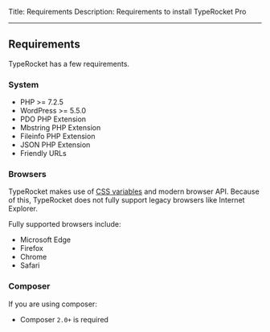 Title: Requirements 
Description: Requirements to install TypeRocket Pro

---

## Requirements

TypeRocket has a few requirements.

### System

- PHP >= 7.2.5
- WordPress >= 5.5.0
- PDO PHP Extension
- Mbstring PHP Extension
- Fileinfo PHP Extension
- JSON PHP Extension
- Friendly URLs

### Browsers

TypeRocket makes use of [CSS variables](https://caniuse.com/#feat=css-variables) and modern browser API. Because of this, TypeRocket does not fully support legacy browsers like Internet Explorer.

Fully supported browsers include:

- Microsoft Edge
- Firefox
- Chrome
- Safari

### Composer

If you are using composer:

- Composer `2.0+` is required